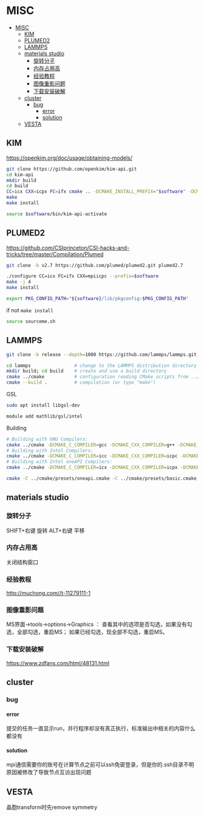 # MISC

<!-- @import "[TOC]" {cmd="toc" depthFrom=1 depthTo=6 orderedList=false} -->

<!-- code_chunk_output -->

- [MISC](#misc)
  - [KIM](#kim)
  - [PLUMED2](#plumed2)
  - [LAMMPS](#lammps)
  - [materials studio](#materials-studio)
    - [旋转分子](#旋转分子)
    - [内存占用高](#内存占用高)
    - [经验教程](#经验教程)
    - [图像重影问题](#图像重影问题)
    - [下载安装破解](#下载安装破解)
  - [cluster](#cluster)
    - [bug](#bug)
      - [error](#error)
      - [solution](#solution)
  - [VESTA](#vesta)

<!-- /code_chunk_output -->

## KIM

<https://openkim.org/doc/usage/obtaining-models/>

```sh
git clone https://github.com/openkim/kim-api.git
cd kim-api
mkdir build
cd build
CC=icx CXX=icpx FC=ifx cmake .. -DCMAKE_INSTALL_PREFIX="$software" -DCMAKE_BUILD_TYPE=Release
make
make install
```

```sh
source $software/bin/kim-api-activate
```

## PLUMED2

<https://github.com/CSIprinceton/CSI-hacks-and-tricks/tree/master/Compilation/Plumed>

```sh
git clone -b v2.7 https://github.com/plumed/plumed2.git plumed2.7
```

```sh
./configure CC=icx FC=ifx CXX=mpiicpc --prefix=$software
make -j 4
make install
```

```sh
export PKG_CONFIG_PATH="${software}/lib/pkgconfig:$PKG_CONFIG_PATH"
```

if not `make install`

```sh
source sourceme.sh
```


## LAMMPS

```sh
git clone -b release --depth=1000 https://github.com/lammps/lammps.git lammps
```

```sh
cd lammps                # change to the LAMMPS distribution directory
mkdir build; cd build    # create and use a build directory
cmake ../cmake           # configuration reading CMake scripts from ../cmake
cmake --build .          # compilation (or type "make")
```

GSL

```sh
sudo apt install libgsl-dev
```

```sh
module add mathlib/gsl/intel
```

Building

```sh
# Building with GNU Compilers:
cmake ../cmake -DCMAKE_C_COMPILER=gcc -DCMAKE_CXX_COMPILER=g++ -DCMAKE_Fortran_COMPILER=gfortran
# Building with Intel Compilers:
cmake ../cmake -DCMAKE_C_COMPILER=icc -DCMAKE_CXX_COMPILER=icpc -DCMAKE_Fortran_COMPILER=ifort
# Building with Intel oneAPI Compilers:
cmake ../cmake -DCMAKE_C_COMPILER=icx -DCMAKE_CXX_COMPILER=icpx -DCMAKE_Fortran_COMPILER=ifx
```

```sh
cmake -C ../cmake/presets/oneapi.cmake -C ../cmake/presets/basic.cmake -D PKG_PLUMED=yes -D DOWNLOAD_PLUMED=no -D PKG_KIM=yes -D BUILD_MPI=yes ../cmake
```

## materials studio

### 旋转分子

SHIFT+右键  旋转
ALT+右键    平移

### 内存占用高

关闭结构窗口

### 经验教程
<http://muchong.com//t-11279111-1>

### 图像重影问题

MS界面→tools→options→Graphics ：
查看其中的选项是否勾选，如果没有勾选，全部勾选，重启MS；
如果已经勾选，现全部不勾选，重启MS。

### 下载安装破解
<https://www.zdfans.com/html/48131.html>

## cluster

### bug

#### error

提交的任务一直显示run，并行程序却没有真正执行，标准输出中相关的内容什么都没有

#### solution

mpi通信需要你的账号在计算节点之前可以ssh免密登录，但是你的.ssh目录不明原因被修改了导致节点互访出现问题

## VESTA

晶胞transform时先remove symmetry
